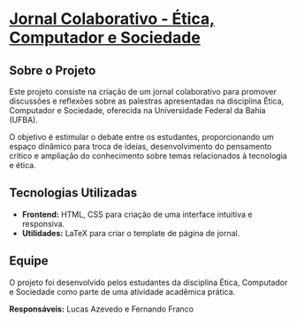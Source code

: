 # [Jornal Colaborativo - Ética, Computador e Sociedade](https://lucasazoli.github.io/journalUFBA/)

## Sobre o Projeto
Este projeto consiste na criação de um jornal colaborativo para promover discussões e reflexões sobre as palestras apresentadas na disciplina Ética, Computador e Sociedade, oferecida na Universidade Federal da Bahia (UFBA).

O objetivo é estimular o debate entre os estudantes, proporcionando um espaço dinâmico para troca de ideias, desenvolvimento do pensamento crítico e ampliação do conhecimento sobre temas relacionados à tecnologia e ética.

## Tecnologias Utilizadas
- **Frontend:** HTML, CSS para criação de uma interface intuitiva e responsiva.
- **Utilidades:** LaTeX para criar o template de página de jornal.

## Equipe
O projeto foi desenvolvido pelos estudantes da disciplina Ética, Computador e Sociedade como parte de uma atividade acadêmica prática.

**Responsáveis:** Lucas Azevedo e Fernando Franco 
